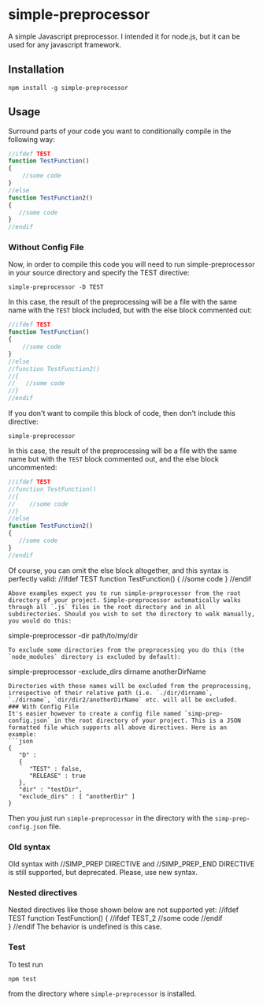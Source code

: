 # simple-preprocessor

A simple Javascript preprocessor. I intended it for node.js, but it can be used for any javascript framework.

## Installation

```
npm install -g simple-preprocessor
```

## Usage
Surround parts of your code you want to conditionally compile in the following way:
```javascript
//ifdef TEST 
function TestFunction() 
{ 
    //some code 
}
//else
function TestFunction2()
{
   //some code
}
//endif
```
### Without Config File
Now, in order to compile this code you will need to run simple-preprocessor in your source directory and specify the TEST directive:
```
simple-preprocessor -D TEST
```
In this case, the result of the preprocessing will be a file with the same name with the `TEST` block included, but with the else block commented out:
```javascript
//ifdef TEST 
function TestFunction() 
{ 
    //some code 
}
//else
//function TestFunction2()
//{
//   //some code
//}
//endif
```
If you don't want to compile this block of code, then don't include this directive:
```
simple-preprocessor
```
In this case, the result of the preprocessing will be a file with the same name but with the `TEST` block commented out, and the else block uncommented:
```javascript
//ifdef TEST 
//function TestFunction() 
//{ 
//    //some code 
//}
//else
function TestFunction2()
{
   //some code
}
//endif
```
Of course, you can omit the else block altogether, and this syntax is perfectly valid:
//ifdef TEST 
function TestFunction() 
{ 
    //some code 
}
//endif
```
Above examples expect you to run simple-preprocessor from the root directory of your project. Simple-preprocessor automatically walks through all `.js` files in the root directory and in all subdirectories. Should you wish to set the directory to walk manually, you would do this:
```
simple-preprocessor -dir path/to/my/dir
```
To exclude some directories from the preprocessing you do this (the `node_modules` directory is excluded by default):
```
simple-preprocessor -exclude_dirs dirname anotherDirName
```
Directories with these names will be excluded from the preprocessing, irrespective of their relative path (i.e. `./dir/dirname`, `./dirname`, `dir/dir2/anotherDirName` etc. will all be excluded.
### With Config File
It's easier however to create a config file named `simp-prep-config.json` in the root directory of your project. This is a JSON formatted file which supports all above directives. Here is an example:
```json
{
   "D" :
   {
      "TEST" : false,
      "RELEASE" : true
   },
   "dir" : "testDir",
   "exclude_dirs" : [ "anotherDir" ]
}
```
Then you just run `simple-preprocessor` in the directory with the `simp-prep-config.json` file.
### Old syntax
Old syntax with //SIMP_PREP DIRECTIVE and //SIMP_PREP_END DIRECTIVE is still supported, but deprecated. Please, use new syntax.
### Nested directives
Nested directives like those shown below are not supported yet:
//ifdef TEST 
function TestFunction() 
{
//ifdef TEST_2
    //some code
//endif    
}
//endif
The behavior is undefined is this case.
### Test
To test run
```
npm test
```
from the directory where `simple-preprocessor` is installed.